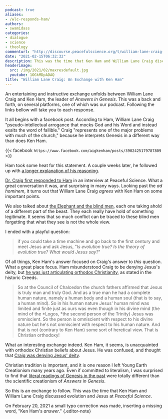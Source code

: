 ```yaml
---
podcast: true
aliases:
- /wlc-responds-ham/
authors:
- swamidass
categories:
- dialogue
- science
- theology
commenturl: "http://discourse.peacefulscience.org/t/william-lane-craig-an-exchange-with-ken-ham/13211"
date: "2021-02-15T06:32:32"
description: This was the time that Ken Ham and William Lane Craig discussed evolution and Jesus at Peaceful Science.
headerimage:
  src: /img/2021/02/maxresdefault.jpg
  youtube: 1OGkMDpADAQ
title: "William Lane Craig: An Exchange with Ken Ham"
---
```


An entertaining and instructive exchange unfolds between William Lane Craig and Ken Ham, the leader of *Answers in Genesis*. This was a back and forth, on several platforms, one of which was our podcast. Following the links bellow will take you to each response.

It all begins with a facebook post. According to Ham, William Lane Craig "pseudo-intellectual arrogance that mocks God and his Word and instead exalts the word of fallible." Craig "represents one of the major problems with much of the church," because he interprets Genesis in a different way than does Ken Ham.

{{< facebook `https://www.facebook.com/aigkenham/posts/3902425179787809` >}}

Ham took some heat for this statement. A couple weeks later, he followed up with [a longer explanation of his reasoning](https://discourse.peacefulscience.org/t/ken-ham-on-wlc-and-spurgeon/12961).

[Dr. Craig first responded to Ham](https://www.youtube.com/watch?v=1OGkMDpADAQ) in an interview at Peaceful Science. What a great conversation it was, and surprising in many ways. Looking past the *ad hominem*, it turns out that William Lane Craig *agrees* with Ken Ham on some important points.

We also talked about [the Elephant and the blind men](https://en.wikipedia.org/wiki/Blind_men_and_an_elephant), each one taking ahold of a different part of the beast. They each really have hold of something legitimate. It seems that so much conflict can be traced to these blind men forgetting that what they see is not the whole view.

I ended with a playful question:

> if you could take a time machine and go back to the first century and meet Jesus and ask Jesus, "*Is evolution true? Is the theory of evolution true? What would Jesus say?*"

Of all things, Ken Ham's answer focused on Craig's answer to *this* question. What a great place focus. Ham misunderstood Craig to be denying Jesus's deity, but [he was just articulating orthodox Christianity](https://www.reasonablefaith.org/media/reasonable-faith-podcast/dr-craig-responds-to-ken-ham/), as stated in the historic Creeds.

> So at the Council of Chalcedon the church fathers affirmed that Jesus is truly man and truly God. And as a true man he had a complete human nature, namely a human body and a human soul (that is to say, a human mind). So in his human nature Jesus' human mind was limited and finite just as ours was even though in his divine mind (the mind of the *Logos, *the second person of the Trinity) Jesus was omniscient. So the person is omniscient with respect to his divine nature but he's not omniscient with respect to his human nature. And that is not (contrary to Ken Ham) some sort of heretical view. That is Christian orthodoxy!

What an interesting exchange indeed. Ken Ham, it seems, is unacquainted with orthodox Christian beliefs about Jesus. He was confused, and thought that [Craig was denying Jesus' deity](https://discourse.peacefulscience.org/t/ken-ham-responds-to-william-lane-craig-at-peaceful-science/13137).

Christian tradition is important, and it is one reason I left Young Earth Creationism many years ago. Even if committed to literalism, I was surprised to find that [literal readings of Genesis in the past](https://www.asa3.org/ASA/PSCF/1988/PSCF3-88Young.html) were totally different than the scientific creationism of *Answers in Genesis*.

So this is an exchange to follow. This was the time that Ken Ham and William Lane Craig discussed evolution and Jesus at *Peaceful Science*.

On February 20, 2021 a small typo correction was made, inserting a missing word, "Ken Ham's *answer*."
{.editor-note}
